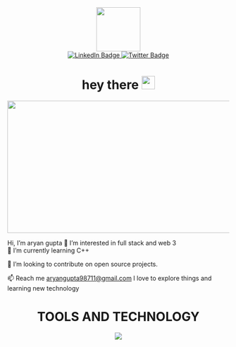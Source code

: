 <div id="header" align="center">
  <img src="https://media.giphy.com/media/du3J3cXyzhj75IOgvA/giphy.gif" width="100"/>
</div>
<div id="badges" align="center">
  <a href=https://www.linkedin.com/in/aryangupta98711/">
    <img src="https://img.shields.io/badge/LinkedIn-blue?style=for-the-badge&logo=linkedin&logoColor=white" alt="LinkedIn Badge"/>
  </a>

  <a href="https://twitter.com/Aryangupta98711">
    <img src="https://img.shields.io/badge/Twitter-blue?style=for-the-badge&logo=twitter&logoColor=white" alt="Twitter Badge"/>
  </a>
</div>
<h1 align="center">
  hey there
  <img src="https://media.giphy.com/media/hvRJCLFzcasrR4ia7z/giphy.gif" width="30px"/>
</h1>
<div align="center">
  <img src="https://media.giphy.com/media/PI3QGKFN6XZUCMMqJm/giphy.gif" width="600" height="300"/>
</div>
 
 
 
 
 
 Hi, I’m aryan gupta 
👀 I’m interested in full stack and web 3                                                                                                                                                                                                         
🌱 I’m currently learning C++

👯 I’m looking to contribute on open source projects.

📫 Reach me aryangupta98711@gmail.com I love to explore things and learning new technology
<H1 align="center"> TOOLS AND TECHNOLOGY</H1>
<p align="center">
  <a href="https://skillicons.dev">
    <img src="https://skillicons.dev/icons?i=git,kubernetes,docker,c,cpp,css,html,express,figma,github,java,py,react,javascript,jquery,mongodb,mysql,nodejs,linux" />
  </a>
</p>
